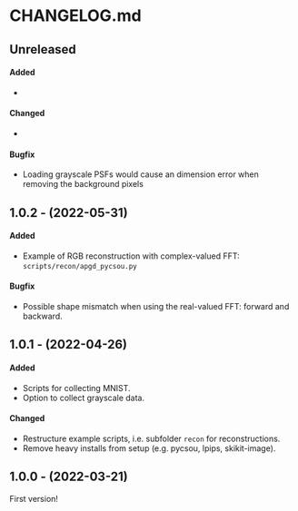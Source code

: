 # CHANGELOG.md

## Unreleased

#### Added

-

#### Changed

- 

#### Bugfix

- Loading grayscale PSFs would cause an dimension error when removing the background pixels

## 1.0.2 - (2022-05-31)

#### Added

- Example of RGB reconstruction with complex-valued FFT: `scripts/recon/apgd_pycsou.py`

#### Bugfix

- Possible shape mismatch when using the real-valued FFT: forward and backward.

## 1.0.1 - (2022-04-26)

#### Added

- Scripts for collecting MNIST.
- Option to collect grayscale data.

#### Changed

- Restructure example scripts, i.e. subfolder `recon` for reconstructions.
- Remove heavy installs from setup (e.g. pycsou, lpips, skikit-image).


## 1.0.0 - (2022-03-21)

First version!
